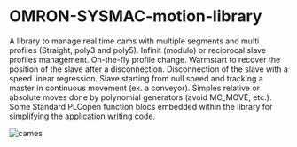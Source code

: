 # OMRON-SYSMAC-motion-library
A library to manage real time cams with multiple segments and multi profiles (Straight, poly3 and poly5). Infinit (modulo) or reciprocal slave profiles management. On-the-fly profile change. Warmstart to recover the position of the slave after a disconnection. Disconnection of the slave with a speed linear regression. Slave starting from null speed and tracking a master in continuous movement (ex. a conveyor). Simples relative or absolute moves done by polynomial generators (avoid MC_MOVE, etc.). Some Standard PLCopen function blocs embedded within the library for simplifying the application writing code.

![cames](https://github.com/user-attachments/assets/b9ffd2e1-940d-4736-a3a2-d0897918b95e)
